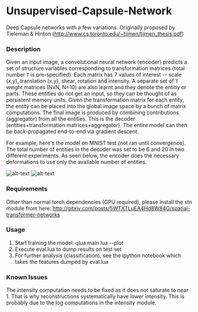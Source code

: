 # Unsupervised-Capsule-Network
Deep Capsule networks with a few variations. Originally proposed by Tieleman &amp; Hinton (http://www.cs.toronto.edu/~tijmen/tijmen_thesis.pdf)

### Description
Given an input image, a convolutional neural network (encoder) predicts a set of structure variables corresponding to transformation matrices (total number ```T``` is pre-specified). Each matrix has 7 values of interest -- scale (x,y), translation (x,y), shear, rotation and intensity. A separate set of ```T``` weight matrices (NxN, N=10) are also learnt and they denote the entitiy or parts. These entities do not get an input, so they can be thought of as persistent memory units. Given the transformation matrix for each entity, the entity can be placed into the global image space by a bunch of matrix computations. The final image is produced by combining contributions (aggregator) from all the entities. This is the decoder (entities+transformation matrices+aggregator). The entire model can then be back-propagated end-to-end via gradient descent.  

For example, here's the model on MNIST test (not ran until convergence). The total number of entities in the decoder was set to be 6 and 20 in two different experiments. As seen below, the encoder does the necessary deformations to use only the available number of entities.

![alt-text](https://github.com/mrkulk/Unsupervised-Capsule-Network/blob/master/capsule_6.png "6 Entities in decoder") 
![alt-text](https://github.com/mrkulk/Unsupervised-Capsule-Network/blob/master/capsule_20.png "20 Entities in decoder")

### Requirements
Other than normal torch dependencies (GPU required), please install the stn module from here: http://gitxiv.com/posts/5WTXTLuEA4Hd8W84G/spatial-transformer-networks

### Usage
1. Start training the model: qlua main.lua --plot
2. Execute eval.lua to dump results on test set
3. For further analysis (classification), see the ipython notebook which takes the features dumped by eval.lua

### Known Issues
The intensity computation needs to be fixed as it does not saturate to near 1. That is why reconstructions systematically have lower intensity. This is probably due to the log computations in the intensity module. 
